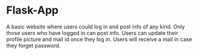 # Flask-App
A basic website where users could log in and post info of any kind. Only those users who have logged in can post info. Users can update their profile picture and mail id once they log in. Users will receive a mail in case they forget password.
